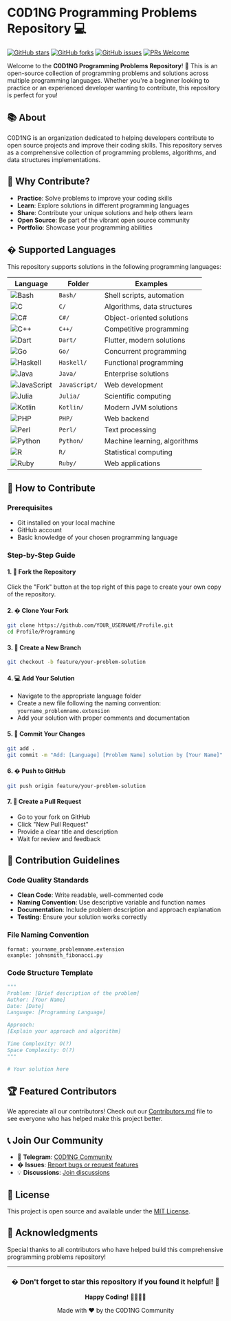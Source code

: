 # C0D1NG Programming Problems Repository 💻

[![GitHub stars](https://img.shields.io/github/stars/C0D1NG/Profile?style=social)](https://github.com/C0D1NG/Profile/stargazers)
[![GitHub forks](https://img.shields.io/github/forks/C0D1NG/Profile?style=social)](https://github.com/C0D1NG/Profile/network/members)
[![GitHub issues](https://img.shields.io/github/issues/C0D1NG/Profile)](https://github.com/C0D1NG/Profile/issues)
[![PRs Welcome](https://img.shields.io/badge/PRs-welcome-brightgreen.svg)](https://github.com/C0D1NG/Profile/pulls)

Welcome to the **C0D1NG Programming Problems Repository**! 🎉 This is an open-source collection of programming problems and solutions across multiple programming languages. Whether you're a beginner looking to practice or an experienced developer wanting to contribute, this repository is perfect for you!

## 📚 About

C0D1NG is an organization dedicated to helping developers contribute to open source projects and improve their coding skills. This repository serves as a comprehensive collection of programming problems, algorithms, and data structures implementations.

## 🌟 Why Contribute?

- **Practice**: Solve problems to improve your coding skills
- **Learn**: Explore solutions in different programming languages
- **Share**: Contribute your unique solutions and help others learn
- **Open Source**: Be part of the vibrant open source community
- **Portfolio**: Showcase your programming abilities

## � Supported Languages

This repository supports solutions in the following programming languages:

| Language                                                                                                 | Folder        | Examples                     |
| -------------------------------------------------------------------------------------------------------- | ------------- | ---------------------------- |
| ![Bash](https://img.shields.io/badge/Bash-4EAA25?style=flat&logo=gnu-bash&logoColor=white)               | `Bash/`       | Shell scripts, automation    |
| ![C](https://img.shields.io/badge/C-00599C?style=flat&logo=c&logoColor=white)                            | `C/`          | Algorithms, data structures  |
| ![C#](https://img.shields.io/badge/C%23-239120?style=flat&logo=c-sharp&logoColor=white)                  | `C#/`         | Object-oriented solutions    |
| ![C++](https://img.shields.io/badge/C++-00599C?style=flat&logo=c%2B%2B&logoColor=white)                  | `C++/`        | Competitive programming      |
| ![Dart](https://img.shields.io/badge/Dart-0175C2?style=flat&logo=dart&logoColor=white)                   | `Dart/`       | Flutter, modern solutions    |
| ![Go](https://img.shields.io/badge/Go-00ADD8?style=flat&logo=go&logoColor=white)                         | `Go/`         | Concurrent programming       |
| ![Haskell](https://img.shields.io/badge/Haskell-5D4F85?style=flat&logo=haskell&logoColor=white)          | `Haskell/`    | Functional programming       |
| ![Java](https://img.shields.io/badge/Java-ED8B00?style=flat&logo=java&logoColor=white)                   | `Java/`       | Enterprise solutions         |
| ![JavaScript](https://img.shields.io/badge/JavaScript-F7DF1E?style=flat&logo=javascript&logoColor=black) | `JavaScript/` | Web development              |
| ![Julia](https://img.shields.io/badge/Julia-9558B2?style=flat&logo=julia&logoColor=white)                | `Julia/`      | Scientific computing         |
| ![Kotlin](https://img.shields.io/badge/Kotlin-0095D5?style=flat&logo=kotlin&logoColor=white)             | `Kotlin/`     | Modern JVM solutions         |
| ![PHP](https://img.shields.io/badge/PHP-777BB4?style=flat&logo=php&logoColor=white)                      | `PHP/`        | Web backend                  |
| ![Perl](https://img.shields.io/badge/Perl-39457E?style=flat&logo=perl&logoColor=white)                   | `Perl/`       | Text processing              |
| ![Python](https://img.shields.io/badge/Python-3776AB?style=flat&logo=python&logoColor=white)             | `Python/`     | Machine learning, algorithms |
| ![R](https://img.shields.io/badge/R-276DC3?style=flat&logo=r&logoColor=white)                            | `R/`          | Statistical computing        |
| ![Ruby](https://img.shields.io/badge/Ruby-CC342D?style=flat&logo=ruby&logoColor=white)                   | `Ruby/`       | Web applications             |

## 🤝 How to Contribute

### Prerequisites

- Git installed on your local machine
- GitHub account
- Basic knowledge of your chosen programming language

### Step-by-Step Guide

#### 1. 🍴 Fork the Repository

Click the "Fork" button at the top right of this page to create your own copy of the repository.

#### 2. � Clone Your Fork

```bash
git clone https://github.com/YOUR_USERNAME/Profile.git
cd Profile/Programming
```

#### 3. 🌿 Create a New Branch

```bash
git checkout -b feature/your-problem-solution
```

#### 4. 💻 Add Your Solution

- Navigate to the appropriate language folder
- Create a new file following the naming convention: `yourname_problemname.extension`
- Add your solution with proper comments and documentation

#### 5. 📝 Commit Your Changes

```bash
git add .
git commit -m "Add: [Language] [Problem Name] solution by [Your Name]"
```

#### 6. � Push to GitHub

```bash
git push origin feature/your-problem-solution
```

#### 7. 🔄 Create a Pull Request

- Go to your fork on GitHub
- Click "New Pull Request"
- Provide a clear title and description
- Wait for review and feedback

## 🚀 Contribution Guidelines

### Code Quality Standards

- **Clean Code**: Write readable, well-commented code
- **Naming Convention**: Use descriptive variable and function names
- **Documentation**: Include problem description and approach explanation
- **Testing**: Ensure your solution works correctly

### File Naming Convention

```
format: yourname_problemname.extension
example: johnsmith_fibonacci.py
```

### Code Structure Template

```python
"""
Problem: [Brief description of the problem]
Author: [Your Name]
Date: [Date]
Language: [Programming Language]

Approach:
[Explain your approach and algorithm]

Time Complexity: O(?)
Space Complexity: O(?)
"""

# Your solution here
```

## 🏆 Featured Contributors

We appreciate all our contributors! Check out our [Contributors.md](../Contributors.md) file to see everyone who has helped make this project better.

## 📞 Join Our Community

- 💬 **Telegram**: [C0D1NG Community](https://t.me/C0D1NG)
- � **Issues**: [Report bugs or request features](https://github.com/C0D1NG/Profile/issues)
- 💡 **Discussions**: [Join discussions](https://github.com/C0D1NG/Profile/discussions)

## 📄 License

This project is open source and available under the [MIT License](LICENSE).

## 🙏 Acknowledgments

Special thanks to all contributors who have helped build this comprehensive programming problems repository!

---

<div align="center">

### � Don't forget to star this repository if you found it helpful! 🌟

**Happy Coding!** 👨‍💻👩‍💻

Made with ❤️ by the C0D1NG Community

</div>
